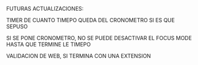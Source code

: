 FUTURAS ACTUALIZACIONES:

TIMER DE CUANTO TIMEPO QUEDA DEL CRONOMETRO SI ES QUE SEPUSO

SI SE PONE CRONOMETRO, NO SE PUEDE DESACTIVAR EL FOCUS MODE HASTA QUE TERMINE LE TIMEPO

VALIDACION DE WEB, SI TERMINA CON UNA EXTENSION